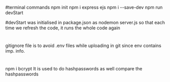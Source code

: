 #terminal commands
npm init
npm i express ejs
npm i --save-dev
npm run devStart

#devStart was initialised in package.json as nodemon server.js so that each time we refresh the code, it runs the whole code again

#
gitignore file is to avoid .env files while uploading in git 
since env contains imp. info.


#
npm i bcrypt
It is used to do hashpasswords as well compare the hashpasswords